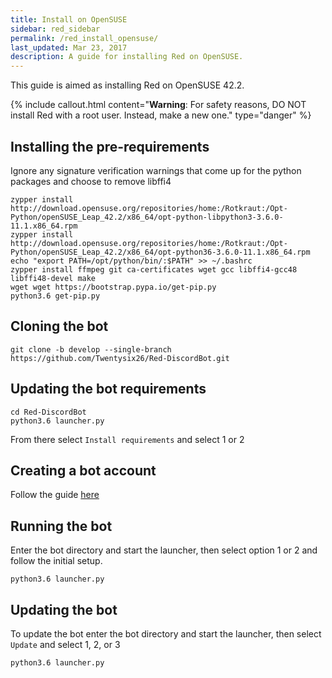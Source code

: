 ```yaml
---
title: Install on OpenSUSE
sidebar: red_sidebar
permalink: /red_install_opensuse/
last_updated: Mar 23, 2017
description: A guide for installing Red on OpenSUSE.
---
```


This guide is aimed as installing Red on OpenSUSE 42.2.

{% include callout.html content="**Warning**: For safety reasons, DO NOT install Red with a root user. Instead, make a new one." type="danger" %}

## Installing the pre-requirements

Ignore any signature verification warnings that come up for the python packages and choose to remove libffi4
```
zypper install http://download.opensuse.org/repositories/home:/Rotkraut:/Opt-Python/openSUSE_Leap_42.2/x86_64/opt-python-libpython3-3.6.0-11.1.x86_64.rpm
zypper install http://download.opensuse.org/repositories/home:/Rotkraut:/Opt-Python/openSUSE_Leap_42.2/x86_64/opt-python36-3.6.0-11.1.x86_64.rpm
echo "export PATH=/opt/python/bin/:$PATH" >> ~/.bashrc
zypper install ffmpeg git ca-certificates wget gcc libffi4-gcc48 libffi48-devel make
wget wget https://bootstrap.pypa.io/get-pip.py
python3.6 get-pip.py 
```

## Cloning the bot

```
git clone -b develop --single-branch https://github.com/Twentysix26/Red-DiscordBot.git
```

## Updating the bot requirements

```
cd Red-DiscordBot
python3.6 launcher.py
```
From there select ``Install requirements`` and select 1 or 2

## Creating a bot account

Follow the guide [here](/Red-Docs/red_guide_bot_accounts/#creating-a-new-bot-account)

## Running the bot

Enter the bot directory and start the launcher, then select option 1 or 2 and follow the initial setup.
```
python3.6 launcher.py
```

## Updating the bot

To update the bot enter the bot directory and start the launcher,  then select ``Update`` and select 1, 2, or 3
```
python3.6 launcher.py
```